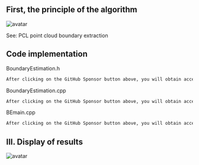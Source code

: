 ##  First, the principle of the algorithm 

![avatar]( 77f1c90ddfe945f788f3dfa7355affd8.png) 

See: PCL point cloud boundary extraction 

##  Code implementation 

BoundaryEstimation.h 

 ```python  
After clicking on the GitHub Sponsor button above, you will obtain access permissions to my private code repository ( https://github.com/slowlon/my_code_bar ) to view this blog code. By searching the code number of this blog, you can find the code you need, code number is: 2024020309574549820
 ```  
BoundaryEstimation.cpp 

 ```python  
After clicking on the GitHub Sponsor button above, you will obtain access permissions to my private code repository ( https://github.com/slowlon/my_code_bar ) to view this blog code. By searching the code number of this blog, you can find the code you need, code number is: 2024020309574549820
 ```  
BEmain.cpp 

 ```python  
After clicking on the GitHub Sponsor button above, you will obtain access permissions to my private code repository ( https://github.com/slowlon/my_code_bar ) to view this blog code. By searching the code number of this blog, you can find the code you need, code number is: 2024020309574549820
 ```  
##  III. Display of results 

![avatar]( 92f37d32b493403885afe669067adf1c.png) 

